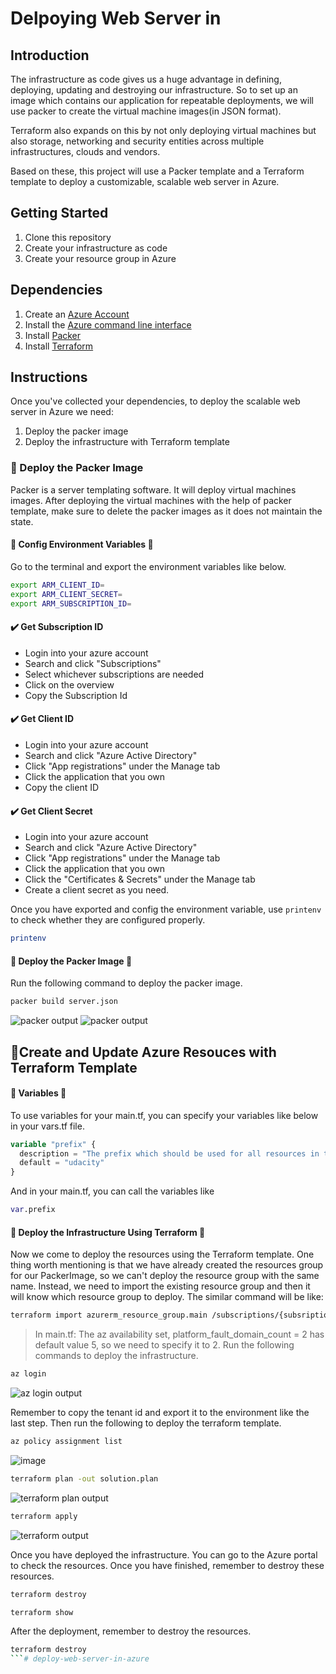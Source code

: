 # Delpoying Web Server in 

## Introduction

The infrastructure as code gives us a huge advantage in defining, deploying, updating and destroying our infrastructure. So to set up an image which contains our application for repeatable deployments, we will use packer to create the virtual machine images(in JSON format).

Terraform also expands on this by not only deploying virtual machines but also storage, networking and security entities across multiple infrastructures, clouds and vendors.

Based on these, this project will use a Packer template and a Terraform template to deploy a customizable, scalable web server in Azure.

## Getting Started

1. Clone this repository
2. Create your infrastructure as code
4. Create your resource group in Azure

## Dependencies

1. Create an [Azure Account](https://portal.azure.com) 
2. Install the [Azure command line interface](https://docs.microsoft.com/en-us/cli/azure/install-azure-cli?view=azure-cli-latest)
3. Install [Packer](https://www.packer.io/downloads)
4. Install [Terraform](https://www.terraform.io/downloads.html)

## Instructions

Once you've  collected your dependencies, to deploy the scalable web server in Azure we need: 

1. Deploy the packer image
2. Deploy the infrastructure with Terraform template

### :pushpin: Deploy the Packer Image

Packer is a server templating software. It will deploy virtual machines images. After deploying the virtual machines with the help of packer template, make sure to delete the packer images as it does not maintain the state.

#### :large_blue_diamond:  Config Environment Variables :large_blue_diamond: 

Go to the terminal and export the environment variables like below.

```bash
export ARM_CLIENT_ID=
export ARM_CLIENT_SECRET=
export ARM_SUBSCRIPTION_ID=
```

#### :heavy_check_mark: Get Subscription ID

* Login into your azure account
* Search and click "Subscriptions"
* Select whichever subscriptions are needed
* Click on the overview
* Copy the Subscription Id

#### :heavy_check_mark: Get Client ID

* Login into your azure account
* Search and click "Azure Active Directory"
* Click "App registrations" under the Manage tab
* Click the application that you own
* Copy the client ID

#### :heavy_check_mark: Get Client Secret

* Login into your azure account
* Search and click "Azure Active Directory"
* Click "App registrations" under the Manage tab
* Click the application that you own
* Click the "Certificates & Secrets" under the Manage tab
* Create a client secret as you need.

Once you have exported and config the environment variable, use `printenv` to check whether they are configured properly.

```bash
printenv
```

#### :large_blue_diamond:  Deploy the Packer Image :large_blue_diamond:  

Run the following command to deploy the packer image.

```bash
packer build server.json
```

![packer output](https://dl3.pushbulletusercontent.com/vVp0K7PT6RgwbBUYQEDRAESmFE51X68K/image.png) 
![packer output](https://dl3.pushbulletusercontent.com/2erDi15hVlbd4J5yyi3MQVN4fjMzfKVq/image.png) 


## :pushpin:Create and Update Azure Resouces with Terraform Template

#### :large_blue_diamond: Variables :large_blue_diamond:

To use variables for your main.tf, you can specify your variables like below in your vars.tf file.

```tf
variable "prefix" {
  description = "The prefix which should be used for all resources in this example"
  default = "udacity"
}
```


And in your main.tf, you can call the variables like

```tf
var.prefix
```

#### :large_blue_diamond: Deploy the Infrastructure Using Terraform :large_blue_diamond:

Now we come to deploy the resources using the Terraform template. One thing worth mentioning is that we have already created the resources group for our PackerImage, so we can't deploy the resource group with the same name. Instead, we need to import the existing resource group and then it will know which resource group to deploy. The similar command will be like:

```bash
terraform import azurerm_resource_group.main /subscriptions/{subsriptionId}/resourceGroups/{resourceGroupName}
```

> In main.tf: The az availability set, platform_fault_domain_count = 2 has default value 5, so we need to specify it to 2.
Run the following commands to deploy the infrastructure.

```bash
az login
```

![az login output](https://dl3.pushbulletusercontent.com/mPIh5xMrtkt4gSp5j6mOs9SQTtrdXTGE/image.png)

Remember to copy the tenant id and export it to the environment like the last step. Then run the following to deploy the terraform template.

```bash
az policy assignment list
```
![image](https://user-images.githubusercontent.com/57246653/127723832-74988fc5-17ac-4c99-9b5e-89ebf4587c81.png)

```bash
terraform plan -out solution.plan
```

![terraform plan output](https://dl3.pushbulletusercontent.com/4eE8LSPsX7rFessYPMLk3p7jD0HQDtk7/image.png)

```bash
terraform apply
```

![terraform output](https://dl3.pushbulletusercontent.com/9laUe5ITAIKW0bpB95sqPNvrGGXIM7ZD/image.png)

Once you have deployed the infrastructure. You can go to the Azure portal to check the resources. Once you have finished, remember to destroy these resources.

```bash
terraform destroy
```


```bash
terraform show
```

After the deployment, remember to destroy the resources.
    
``` bash
terraform destroy
```# deploy-web-server-in-azure

